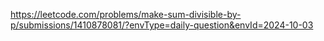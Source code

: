https://leetcode.com/problems/make-sum-divisible-by-p/submissions/1410878081/?envType=daily-question&envId=2024-10-03
